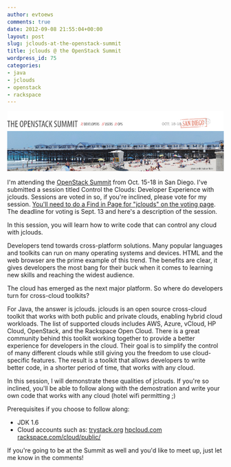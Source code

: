 ```yaml
---
author: evtoews
comments: true
date: 2012-09-08 21:55:04+00:00
layout: post
slug: jclouds-at-the-openstack-summit
title: jclouds @ the OpenStack Summit
wordpress_id: 75
categories:
- java
- jclouds
- openstack
- rackspace
---
```


[![San Diego](/img/posts/openstack-san-diego-conference.jpeg)](/img/posts/openstack-san-diego-conference.jpeg)

I'm attending the [OpenStack Summit](https://www.openstack.org/summit/san-diego-2012) from Oct. 15-18 in San Diego. I've submitted a session titled Control the Clouds: Developer Experience with jclouds. Sessions are voted in so, if you're inclined, please vote for my session. [You'll need to do a Find in Page for "jclouds" on the voting page](https://www.openstack.org/summit/san-diego-2012/vote-for-speakers/). The deadline for voting is Sept. 13 and here's a description of the session.


In this session, you will learn how to write code that can control any cloud with jclouds.




Developers tend towards cross-platform solutions. Many popular languages and toolkits can run on many operating systems and devices. HTML and the web browser are the prime example of this trend. The benefits are clear, it gives developers the most bang for their buck when it comes to learning new skills and reaching the widest audience.




The cloud has emerged as the next major platform. So where do developers turn for cross-cloud toolkits?




For Java, the answer is jclouds. jclouds is an open source cross-cloud toolkit that works with both public and private clouds, enabling hybrid cloud workloads. The list of supported clouds includes AWS, Azure, vCloud, HP Cloud, OpenStack, and the Rackspace Open Cloud. There is a great community behind this toolkit working together to provide a better experience for developers in the cloud. Their goal is to simplify the control of many different clouds while still giving you the freedom to use cloud-specific features. The result is a toolkit that allows developers to write better code, in a shorter period of time, that works with any cloud.




In this session, I will demonstrate these qualities of jclouds. If you're so inclined, you'll be able to follow along with the demostration and write your own code that works with any cloud (hotel wifi permitting ;)




Prerequisites if you choose to follow along:
* JDK 1.6
* Cloud accounts such as:
[trystack.org](http://trystack.org)
[hpcloud.com](http://hpcloud.com)
[rackspace.com/cloud/public/](http://rackspace.com/cloud/public/)


If you're going to be at the Summit as well and you'd like to meet up, just let me know in the comments!
